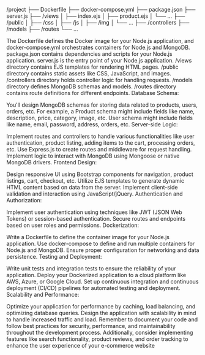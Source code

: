 /project
├── Dockerfile
├── docker-compose.yml
├── package.json
├── server.js
├── /views
│   ├── index.ejs
│   ├── product.ejs
│   └── ...
├── /public
│   ├── /css
│   ├── /js
│   ├── /img
│   └── ...
├── /controllers
├── /models
├── /routes
└── ...

The Dockerfile defines the Docker image for your Node.js application, and docker-compose.yml orchestrates containers for Node.js and MongoDB.
package.json contains dependencies and scripts for your Node.js application.
server.js is the entry point of your Node.js application.
/views directory contains EJS templates for rendering HTML pages.
/public directory contains static assets like CSS, JavaScript, and images.
/controllers directory holds controller logic for handling requests.
/models directory defines MongoDB schemas and models.
/routes directory contains route definitions for different endpoints.
Database Schema:

You'll design MongoDB schemas for storing data related to products, users, orders, etc.
For example, a Product schema might include fields like name, description, price, category, image, etc.
User schema might include fields like name, email, password, address, orders, etc.
Server-side Logic:

Implement routes and controllers to handle various functionalities like user authentication, product listing, adding items to the cart, processing orders, etc.
Use Express.js to create routes and middleware for request handling.
Implement logic to interact with MongoDB using Mongoose or native MongoDB drivers.
Frontend Design:

Design responsive UI using Bootstrap components for navigation, product listings, cart, checkout, etc.
Utilize EJS templates to generate dynamic HTML content based on data from the server.
Implement client-side validation and interaction using JavaScript/jQuery.
Authentication and Authorization:

Implement user authentication using techniques like JWT (JSON Web Tokens) or session-based authentication.
Secure routes and endpoints based on user roles and permissions.
Dockerization:

Write a Dockerfile to define the container image for your Node.js application.
Use docker-compose to define and run multiple containers for Node.js and MongoDB.
Ensure proper configuration for networking and data persistence.
Testing and Deployment:

Write unit tests and integration tests to ensure the reliability of your application.
Deploy your Dockerized application to a cloud platform like AWS, Azure, or Google Cloud.
Set up continuous integration and continuous deployment (CI/CD) pipelines for automated testing and deployment.
Scalability and Performance:

Optimize your application for performance by caching, load balancing, and optimizing database queries.
Design the application with scalability in mind to handle increased traffic and load.
Remember to document your code and follow best practices for security, performance, and maintainability throughout the development process. Additionally, consider implementing features like search functionality, product reviews, and order tracking to enhance the user experience of your e-commerce website 





